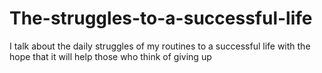 # The-struggles-to-a-successful-life
I talk about the daily struggles of my routines to a successful life with the hope that it will help those who think of giving up 
